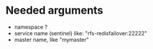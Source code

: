# Needed arguments

- namespace ?
- service name (sentinel) like: "rfs-redisfailover:22222"
- master name, like "mymaster"
